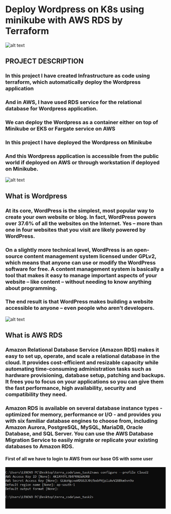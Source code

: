# Deploy Wordpress on K8s using minikube with AWS RDS by Terraform
 
 
 ![alt text](https://miro.medium.com/max/4480/1*b-EjTJtTycHNs3xpvtPVOQ.png)
 
 
##  PROJECT DESCRIPTION
### In this project I have created Infrastructure as code using terraform, which automatically deploy the Wordpress application
###  And in AWS, I have used  RDS service for the relational database for Wordpress application.
###  We can  deploy the Wordpress as a container either on top of Minikube or EKS or Fargate service on AWS 
###  In this project I have deployed the Wordpress on Minikube 
### And this  Wordpress application is  accessible from the public world if deployed on AWS or through workstation if deployed on Minikube.

 

![alt text](https://s.w.org/images/backgrounds/wordpress-bg-medblue-square.png)


## What is Wordpress

### At its core, WordPress is the simplest, most popular way to create your own website or blog. In fact, WordPress powers over 37.6% of all the websites on the Internet. Yes – more than one in four websites that you visit are likely powered by WordPress.

### On a slightly more technical level, WordPress is an open-source content management system licensed under GPLv2, which means that anyone can use or modify the WordPress software for free. A content management system is basically a tool that makes it easy to manage important aspects of your website – like content – without needing to know anything about programming.

### The end result is that WordPress makes building a website accessible to anyone – even people who aren’t developers.



 ![alt text](https://geekylane.com/wp-content/uploads/2019/07/MYSQL-Database-on-Amazon-RDS.png)


 ## What is AWS RDS 
 
 
 ### Amazon Relational Database Service (Amazon RDS) makes it easy to set up, operate, and scale a relational database in the cloud. It provides cost-efficient and resizable capacity while automating time-consuming administration tasks such as hardware provisioning, database setup, patching and backups. It frees you to focus on your applications so you can give them the fast performance, high availability, security and compatibility they need.

### Amazon RDS is available on several database instance types - optimized for memory, performance or I/O - and provides you with six familiar database engines to choose from, including Amazon Aurora, PostgreSQL, MySQL, MariaDB, Oracle Database, and SQL Server. You can use the AWS Database Migration Service to easily migrate or replicate your existing databases to Amazon RDS.


#### First of all we have to login to AWS from our base OS with some user


 ![alt text](images/aws-profile.jpg)
